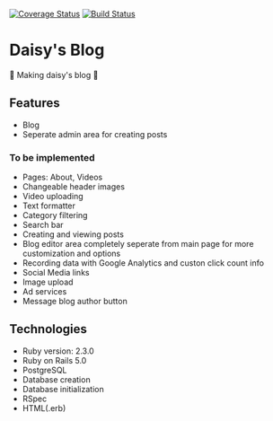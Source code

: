 [![Coverage Status](https://coveralls.io/repos/github/dmkent20/daisykent.com/badge.svg?branch=master)](https://coveralls.io/github/dmkent20/daisykent.com?branch=master)
[![Build Status](https://travis-ci.org/dmkent20/daisykent.com.svg?branch=master)](https://travis-ci.org/dmkent20/daisykent.com)

# Daisy's Blog

:construction: Making daisy's blog :construction:

## Features
* Blog
* Seperate admin area for creating posts

### To be implemented
* Pages: About, Videos
* Changeable header images
* Video uploading
* Text formatter
* Category filtering
* Search bar
* Creating and viewing posts
* Blog editor area completely seperate from main page for more customization and options
* Recording data with Google Analytics and custon click count info
* Social Media links
* Image upload
* Ad services
* Message blog author button

## Technologies

* Ruby version: 2.3.0
* Ruby on Rails 5.0
* PostgreSQL
* Database creation
* Database initialization
* RSpec
* HTML(.erb)
